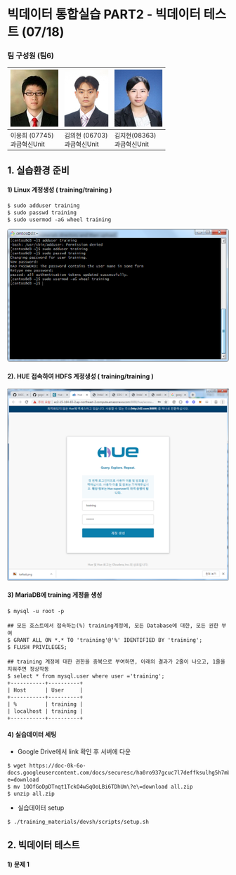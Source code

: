 # 빅데이터 통합실습 PART2 - 빅데이터 테스트 (07/18)

### 팀 구성원 (팀6)

| ![07745](/images/07745.jpg) | ![06703](/images/06703.jpg) | ![08363](/images/08363.jpg) |
| ------------------------------------------------- | ------------------------------------------------- | ------------------------------------------------- |
| 이용희 (07745)<br />과금혁신Unit                  | 김의현 (06703)<br />과금혁신Unit                  | 김지현(08363)<br /> 과금혁신Unit                  |



## 1. 실습환경 준비

#### 1) Linux 계정생성  ( training/training )

```
$ sudo adduser training
$ sudo passwd training
$ sudo usermod -aG wheel training
```

![user_training](/images/user_training.png)



#### 2). HUE 접속하여 HDFS 계정생성 ( training/training )

![hue1](/images/hue1.png)



#### 3) MariaDB에 training 게정을 생성

```
$ mysql -u root -p

## 모든 호스트에서 접속하는(%) training계정에, 모든 Database에 대한, 모든 권한 부여
$ GRANT ALL ON *.* TO 'training'@'%' IDENTIFIED BY 'training';
$ FLUSH PRIVILEGES;

## training 계정에 대한 권한을 중복으로 부여하면, 아래의 결과가 2줄이 나오고, 1줄을 지워주면 정상작동
$ select * from mysql.user where user ='training';
+-----------+----------+
| Host      | User     |
+-----------+----------+
| %         | training |
| localhost | training |
+-----------+----------+
```



#### 4) 실습데이터 세팅

- Google Drive에서 link 확인 후 서버에 다운

```
$ wget https://doc-0k-6o-docs.googleusercontent.com/docs/securesc/ha0ro937gcuc7l7deffksulhg5h7mbp1/qns5g0ghihb9jb0i60f5fnpl2eadnmns/1563415200000/14888820716761294211/*/1OOfGoDpDTnqt1TckO4wSqOoLBi6TDhUm?e=download
$ mv 1OOfGoDpDTnqt1TckO4wSqOoLBi6TDhUm\?e\=download all.zip
$ unzip all.zip
```

- 실습데이터 setup

```
$ ./training_materials/devsh/scripts/setup.sh
```



## 2. 빅데이터 테스트

#### 1) 문제 1
